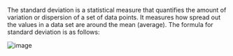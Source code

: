The standard deviation is a statistical measure that quantifies the amount of variation or dispersion of a set of data points. It measures how spread out the values in a data set are around the mean (average). The formula for standard deviation is as follows:


![image](https://github.com/uhuabagoly/standard_deviation/assets/118873782/bc15fb81-0d1e-4d3e-9274-259000165058)
